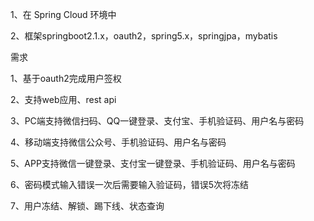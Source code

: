 
1、在 Spring Cloud 环境中

2、框架springboot2.1.x，oauth2，spring5.x，springjpa，mybatis

需求

1、基于oauth2完成用户签权

2、支持web应用、rest api

3、PC端支持微信扫码、QQ一键登录、支付宝、手机验证码、用户名与密码

4、移动端支持微信公众号、手机验证码、用户名与密码

5、APP支持微信一键登录、支付宝一键登录、手机验证码、用户名与密码

6、密码模式输入错误一次后需要输入验证码，错误5次将冻结

7、用户冻结、解锁、踢下线、状态查询
